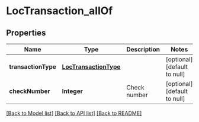 # LocTransaction_allOf
## Properties

| Name | Type | Description | Notes |
|------------ | ------------- | ------------- | -------------|
| **transactionType** | [**LocTransactionType**](LocTransactionType.md) |  | [optional] [default to null] |
| **checkNumber** | **Integer** | Check number | [optional] [default to null] |

[[Back to Model list]](../README.md#documentation-for-models) [[Back to API list]](../README.md#documentation-for-api-endpoints) [[Back to README]](../README.md)

